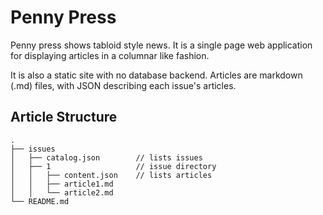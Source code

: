 # Penny Press

Penny press shows tabloid style news. It is a single page web application for displaying articles in a columnar like fashion.

It is also a static site with no database backend. Articles are markdown (.md) files, with JSON describing each issue's articles.

## Article Structure

    .
    ├── issues
    │   ├── catalog.json        // lists issues
    │   ├── 1                   // issue directory
    │   │   ├── content.json    // lists articles
    │   │   ├── article1.md
    │   │   └── article2.md
    └── README.md

